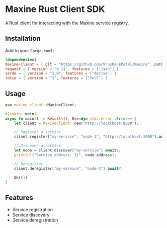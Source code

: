 # Maxine Rust Client SDK

A Rust client for interacting with the Maxine service registry.

## Installation

Add to your `Cargo.toml`:

```toml
[dependencies]
maxine-client = { git = "https://github.com/VrushankPatel/Maxine", path = "client-sdk/rust" }
reqwest = { version = "0.11", features = ["json"] }
serde = { version = "1.0", features = ["derive"] }
tokio = { version = "1", features = ["full"] }
```

## Usage

```rust
use maxine_client::MaxineClient;

#[tokio::main]
async fn main() -> Result<(), Box<dyn std::error::Error>> {
    let client = MaxineClient::new("http://localhost:8080");

    // Register a service
    client.register("my-service", "node-1", "http://localhost:3000").await?;

    // Discover a service
    let node = client.discover("my-service").await?;
    println!("Service address: {}", node.address);

    // Deregister
    client.deregister("my-service", "node-1").await?;

    Ok(())
}
```

## Features

- Service registration
- Service discovery
- Service deregistration